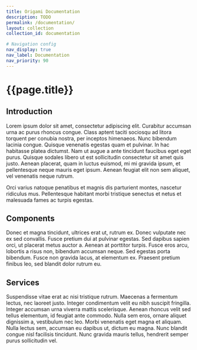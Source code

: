 ```yaml
---
title: Origami Documentation
description: TODO
permalink: /documentation/
layout: collection
collection_id: documentation

# Navigation config
nav_display: true
nav_label: Documentation
nav_priority: 90
---
```



# {{page.title}}


## Introduction

Lorem ipsum dolor sit amet, consectetur adipiscing elit. Curabitur accumsan urna ac purus rhoncus congue. Class aptent taciti sociosqu ad litora torquent per conubia nostra, per inceptos himenaeos. Nunc bibendum lacinia congue. Quisque venenatis egestas quam et pulvinar. In hac habitasse platea dictumst. Nam ut augue a ante tincidunt faucibus eget eget purus. Quisque sodales libero ut est sollicitudin consectetur sit amet quis justo. Aenean placerat, quam in luctus euismod, mi mi gravida ipsum, et pellentesque neque mauris eget ipsum. Aenean feugiat elit non sem aliquet, vel venenatis neque rutrum.

<aside> Orci varius natoque penatibus et magnis dis parturient montes, nascetur ridiculus mus. Pellentesque habitant morbi tristique senectus et netus et malesuada fames ac turpis egestas.</aside>


## Components

Donec et magna tincidunt, ultrices erat ut, rutrum ex. Donec vulputate nec ex sed convallis. Fusce pretium dui at pulvinar egestas. Sed dapibus sapien orci, ut placerat metus auctor a. Aenean at porttitor turpis. Fusce eros arcu, lobortis a risus non, bibendum accumsan neque. Sed egestas porta bibendum. Fusce non gravida lacus, at elementum ex. Praesent pretium finibus leo, sed blandit dolor rutrum eu.


## Services

Suspendisse vitae erat ac nisi tristique rutrum. Maecenas a fermentum lectus, nec laoreet justo. Integer condimentum velit eu nibh suscipit fringilla. Integer accumsan urna viverra mattis scelerisque. Aenean rhoncus velit sed tellus elementum, id feugiat ante commodo. Nulla sem eros, ornare aliquet dignissim a, vestibulum nec leo. Morbi venenatis eget magna et aliquam. Nulla lectus sem, accumsan eu dapibus ut, dictum eu magna. Nunc blandit congue nisl facilisis tincidunt. Nunc gravida mauris tellus, hendrerit semper purus sollicitudin vel.
